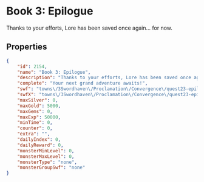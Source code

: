 # Book 3: Epilogue

Thanks to your efforts, Lore has been saved once again... for now.

## Properties

```json
{
    "id": 2154,
    "name": "Book 3: Epilogue",
    "description": "Thanks to your efforts, Lore has been saved once again... for now.",
    "complete": "Your next grand adventure awaits!",
    "swf": "towns\/3Swordhaven\/Proclamation\/Convergence\/quest23-epilogue.swf",
    "swfX": "towns\/3Swordhaven\/Proclamation\/Convergence\/quest23-epilogue-x.swf",
    "maxSilver": 0,
    "maxGold": 5000,
    "maxGems": 0,
    "maxExp": 50000,
    "minTime": 0,
    "counter": 0,
    "extra": "",
    "dailyIndex": 0,
    "dailyReward": 0,
    "monsterMinLevel": 0,
    "monsterMaxLevel": 0,
    "monsterType": "none",
    "monsterGroupSwf": "none"
}
```

